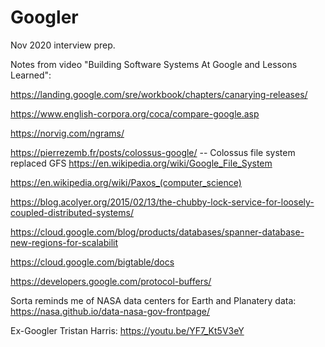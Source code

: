 # Googler

Nov 2020 interview prep.

Notes from video "Building Software Systems At Google and Lessons Learned":

https://landing.google.com/sre/workbook/chapters/canarying-releases/

https://www.english-corpora.org/coca/compare-google.asp

https://norvig.com/ngrams/

https://pierrezemb.fr/posts/colossus-google/ -- Colossus file system replaced GFS https://en.wikipedia.org/wiki/Google_File_System

https://en.wikipedia.org/wiki/Paxos_(computer_science)

https://blog.acolyer.org/2015/02/13/the-chubby-lock-service-for-loosely-coupled-distributed-systems/

https://cloud.google.com/blog/products/databases/spanner-database-new-regions-for-scalabilit

https://cloud.google.com/bigtable/docs

https://developers.google.com/protocol-buffers/

Sorta reminds me of NASA data centers for Earth and Planatery data: https://nasa.github.io/data-nasa-gov-frontpage/

Ex-Googler Tristan Harris: https://youtu.be/YF7_Kt5V3eY

